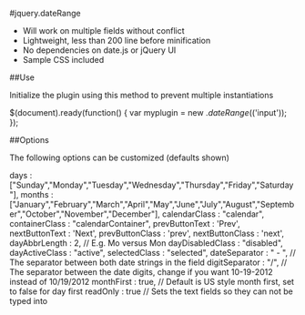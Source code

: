 #jquery.dateRange

* Will work on multiple fields without conflict
* Lightweight, less than 200 line before minification
* No dependencies on date.js or jQuery UI
* Sample CSS included

##Use

Initialize the plugin using this method to prevent multiple instantiations

$(document).ready(function() {
	var myplugin = new $.dateRange($('input'));
});


##Options

The following options can be customized (defaults shown)

days : ["Sunday","Monday","Tuesday","Wednesday","Thursday","Friday","Saturday"],
months : ["January","February","March","April","May","June","July","August","September","October","November","December"],
calendarClass : "calendar",
containerClass : "calendarContainer",
prevButtonText : 'Prev',
nextButtonText : 'Next',
prevButtonClass : 'prev',
nextButtonClass : 'next',
dayAbbrLength : 2, // E.g. Mo versus Mon
dayDisabledClass : "disabled",
dayActiveClass : "active",
selectedClass : "selected",
dateSeparator : " - ", // The separator between both date strings in the field
digitSeparator : "/", // The separator between the date digits, change if you want 10-19-2012 instead of 10/19/2012
monthFirst : true, // Default is US style month first, set to false for day first
readOnly : true // Sets the text fields so they can not be typed into